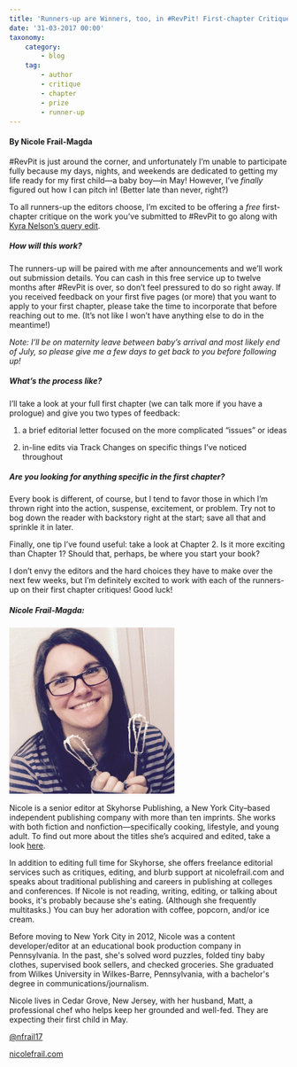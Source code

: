 ```yaml
---
title: 'Runners-up are Winners, too, in #RevPit! First-chapter Critique Giveaway!'
date: '31-03-2017 00:00'
taxonomy:
    category:
        - blog
    tag:
        - author
        - critique
        - chapter
        - prize
        - runner-up
---
```


#### By Nicole Frail-Magda

\#RevPit is just around the corner, and unfortunately I’m unable to participate fully because my days, nights, and weekends are dedicated to getting my life ready for my first child—a baby boy—in May! However, I’ve _finally_ figured out how I can pitch in! (Better late than never, right?)

To all runners-up the editors choose, I’m excited to be offering a *free* first-chapter critique on the work you’ve submitted to #RevPit to go along with [Kyra Nelson’s query edit](http://reviseresub.com/blog/writing-a-really-excellent-query-and-an-announcement?target=_blank). 

##### How will this work?

The runners-up will be paired with me after announcements and we’ll work out submission details. You can cash in this free service up to twelve months after #RevPit is over, so don’t feel pressured to do so right away. If you received feedback on your first five pages (or more) that you want to apply to your first chapter, please take the time to incorporate that before reaching out to me. (It’s not like I won’t have anything else to do in the meantime!)

_Note: I’ll be on maternity leave between baby’s arrival and most likely end of July, so please give me a few days to get back to you before following up!_

##### What’s the process like?

I’ll take a look at your full first chapter (we can talk more if you have a prologue) and give you two types of feedback: 

1) a brief editorial letter focused on the more complicated “issues” or ideas

2) in-line edits via Track Changes on specific things I’ve noticed throughout

##### Are you looking for anything specific in the first chapter?

Every book is different, of course, but I tend to favor those in which I’m thrown right into the action, suspense, excitement, or problem. Try not to bog down the reader with backstory right at the start; save all that and sprinkle it in later.

Finally, one tip I’ve found useful: take a look at Chapter 2. Is it more exciting than Chapter 1? Should that, perhaps, be where you start your book?  

I don’t envy the editors and the hard choices they have to make over the next few weeks, but I’m definitely excited to work with each of the runners-up on their first chapter critiques! Good luck!

##### Nicole Frail-Magda:

![](sNicoleFrail.jpg)

Nicole is a senior editor at Skyhorse Publishing, a New York City–based independent publishing company with more than ten imprints. She works with both fiction and nonfiction—specifically cooking, lifestyle, and young adult. To find out more about the titles she’s acquired and edited, take a look [here](http://www.nicolefrail.com/books-1?target=_blank).

In addition to editing full time for Skyhorse, she offers freelance editorial services such as critiques, editing, and blurb support at nicolefrail.com and speaks about traditional publishing and careers in publishing at colleges and conferences. If Nicole is not reading, writing, editing, or talking about books, it's probably because she's eating. (Although she frequently multitasks.) You can buy her adoration with coffee, popcorn, and/or ice cream.

Before moving to New York City in 2012, Nicole was a content developer/editor at an educational book production company in Pennsylvania. In the past, she's solved word puzzles, folded tiny baby clothes, supervised book sellers, and checked groceries. She graduated from Wilkes University in Wilkes-Barre, Pennsylvania, with a bachelor's degree in communications/journalism.

Nicole lives in Cedar Grove, New Jersey, with her husband, Matt, a professional chef who helps keep her grounded and well-fed. They are expecting their first child in May.

[@nfrail17](https://twitter.com/nfrail17?target=_blank)

[nicolefrail.com](http://www.nicolefrail.com?target=_blank)


